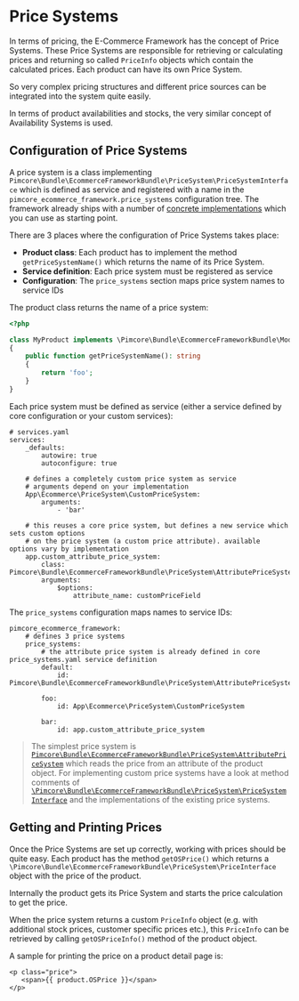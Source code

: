 # Price Systems

In terms of pricing, the E-Commerce Framework has the concept of Price Systems. These Price Systems are responsible for 
retrieving or calculating prices and returning so called `PriceInfo` objects which contain the calculated prices. 
Each product can have its own Price System. 

So very complex pricing structures and different price sources can be integrated into the system quite easily.

In terms of product availabilities and stocks, the very similar concept of Availability Systems is used.


## Configuration of Price Systems

A price system is a class implementing `Pimcore\Bundle\EcommerceFrameworkBundle\PriceSystem\PriceSystemInterface` which is defined
as service and registered with a name in the `pimcore_ecommerce_framework.price_systems` configuration tree. The framework
already ships with a number of [concrete implementations](https://github.com/pimcore/pimcore/tree/11.x/bundles/EcommerceFrameworkBundle/PriceSystem)
which you can use as starting point.

There are 3 places where the configuration of Price Systems takes place: 

- **Product class**: Each product has to implement the method `getPriceSystemName()` which returns the name of its 
  Price System. 
- **Service definition**: Each price system must be registered as service
- **Configuration**: The `price_systems` section maps price system names to service IDs  


The product class returns the name of a price system:

```php
<?php

class MyProduct implements \Pimcore\Bundle\EcommerceFrameworkBundle\Model\CheckoutableInterface
{
    public function getPriceSystemName(): string
    {
        return 'foo';
    }
}
```

Each price system must be defined as service (either a service defined by core configuration or your custom services):

```
# services.yaml
services:
    _defaults:
        autowire: true
        autoconfigure: true

    # defines a completely custom price system as service
    # arguments depend on your implementation
    App\Ecommerce\PriceSystem\CustomPriceSystem:
        arguments:
            - 'bar'
            
    # this reuses a core price system, but defines a new service which sets custom options
    # on the price system (a custom price attribute). available options vary by implementation
    app.custom_attribute_price_system:
        class: Pimcore\Bundle\EcommerceFrameworkBundle\PriceSystem\AttributePriceSystem
        arguments:
            $options:
                attribute_name: customPriceField
```


The `price_systems` configuration maps names to service IDs:

```
pimcore_ecommerce_framework:
    # defines 3 price systems
    price_systems:
        # the attribute price system is already defined in core price_systems.yaml service definition
        default:
            id: Pimcore\Bundle\EcommerceFrameworkBundle\PriceSystem\AttributePriceSystem
       
        foo:
            id: App\Ecommerce\PriceSystem\CustomPriceSystem
            
        bar:
            id: app.custom_attribute_price_system

```

> The simplest price system is [`Pimcore\Bundle\EcommerceFrameworkBundle\PriceSystem\AttributePriceSystem`](https://github.com/pimcore/pimcore/blob/11.x/bundles/EcommerceFrameworkBundle/PriceSystem/AttributePriceSystem.php) 
> which reads the price from an attribute of the product object. For implementing custom price systems have a look at method comments 
> of [`\Pimcore\Bundle\EcommerceFrameworkBundle\PriceSystem\PriceSystemInterface`](https://github.com/pimcore/pimcore/blob/11.x/bundles/EcommerceFrameworkBundle/PriceSystem/PriceSystemInterface.php) 
> and the implementations of the existing price systems. 


## Getting and Printing Prices
Once the Price Systems are set up correctly, working with prices should be quite easy. Each product has the method 
`getOSPrice()` which returns a `\Pimcore\Bundle\EcommerceFrameworkBundle\PriceSystem\PriceInterface` object with the price of 
the product. 

Internally the product gets its Price System and starts the price calculation to get the price. 

When the price system returns a custom `PriceInfo` object (e.g. with additional stock prices, customer specific prices etc.), 
this `PriceInfo` can be retrieved by calling `getOSPriceInfo()` method of the product object. 

A sample for printing the price on a product detail page is: 

```twig
<p class="price">
   <span>{{ product.OSPrice }}</span>
</p>
```
